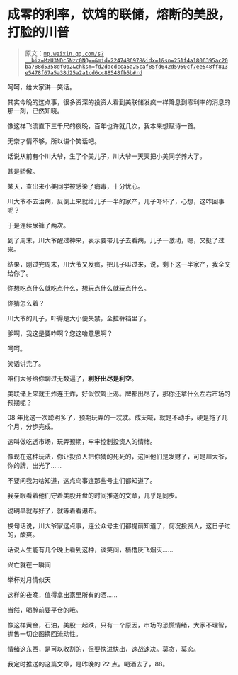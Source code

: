 # 成零的利率，饮鸩的联储，熔断的美股，打脸的川普

> 原文：[`mp.weixin.qq.com/s?__biz=MzU3NDc5Nzc0NQ==&mid=2247486978&idx=1&sn=251f4a1806395ac20ba788d5358df0b2&chksm=fd2dacdcca5a25caf85fd642d5950cf7ee548ff813e5478f67a5a38d25a2a1cd6cc88548fb5b#rd`](http://mp.weixin.qq.com/s?__biz=MzU3NDc5Nzc0NQ==&mid=2247486978&idx=1&sn=251f4a1806395ac20ba788d5358df0b2&chksm=fd2dacdcca5a25caf85fd642d5950cf7ee548ff813e5478f67a5a38d25a2a1cd6cc88548fb5b#rd)

呵呵，给大家讲一笑话。

其实今晚的这点事，很多资深的投资人看到美联储发疯一样降息到零利率的消息的那一刻，已然知晓。

像这样飞流直下三千尺的夜晚，百年也许就几次，我本来想赋诗一首。

无奈才情不够，所以讲个笑话吧。

话说从前有个川大爷，生了个美儿子，川大爷一天天把小美同学养大了。

甚是骄傲。

某天，查出来小美同学被感染了病毒，十分忧心。

川大爷不去治病，反倒上来就给儿子一半的家产，儿子吓坏了，心想，这咋回事呢？

于是连续尿裤了两次。

到了周末，川大爷醒过神来，表示要带儿子去看病，儿子一激动，嗯，又挺了过来。

结果，刚过完周末，川大爷又发疯，把儿子叫过来，说，剩下这一半家产，我全交给你了。

你想吃点什么就吃点什么，想玩点什么就玩点什么。

你猜怎么着？

川大爷的儿子，吓得是大小便失禁，全拉裤裆里了。

爹啊，我这是要咋啊？您这啥意思啊？

呵呵。

笑话讲完了。

咱们大号给你聊过无数遍了，**利好出尽是利空**。

美联储上来就王炸连王炸，好似饮鸩止渴。牌都出尽了，那你还拿什么左右市场的预期呢？

08 年比这一次聪明多了，预期玩弄的一忒忒。成天喊，就是不动手，硬是拖了几个月，分步完成。

这叫做吃透市场，玩弄预期，牢牢控制投资人的情绪。

像现在这种玩法，你让投资人把你猜的死死的，这回他们是发财了，可是川大爷，你的牌，出光了......

不要问我为啥知道，这点鸟事连那些号主们都知道了。

我亲眼看着他们守着美股开盘的时间推送的文章，几乎是同步。

说明早就写好了，就等着看瀑布。

换句话说，川大爷家这点事，连公众号主们都提前知道了，何况投资人，这日子过的，酸爽。

话说人生能有几个晚上看到这种，谈笑间，樯橹灰飞烟灭......

兴亡就在一瞬间

举杯对月情似天

这样的夜晚，值得拿出家里所有的酒......

当然，喝醉前要平仓的哦。

像这样黄金，石油，美股一起跌，只有一个原因，市场的恐慌情绪，大家不理智，抛售一切企图换回流动性。

情绪这东西，是可以收割的，但要快进快出，速战速决。莫贪，莫恋。

我定时推送的这篇文章，是昨晚的 22 点。喝酒去了，88。
